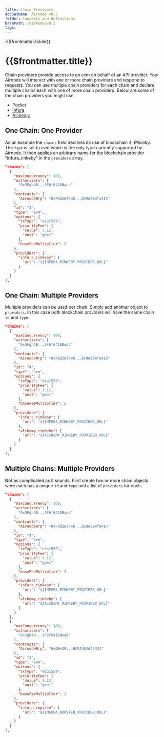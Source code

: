 ```yaml
---
title: Chain Providers
docSetName: Airnode v0.5
folder: Concepts and Definitions
basePath: /airnode/v0.5
tags:
---
```


<TitleSpan>{{$frontmatter.folder}}</TitleSpan>

# {{$frontmatter.title}}

<VersionWarning/>

<TocHeader />
<TOC class="table-of-contents" :include-level="[2,3]" />

Chain providers provide access to an evm on behalf of an API provider. Your
Airnode will interact with one or more chain providers and respond to requests.
You can use multiple chain providers for each chain and declare multiple chains
each with one of more chain providers. Below are some of the chain providers you
might use.

- [Pocket](https://www.pokt.network/)
- [Infura](https://infura.io)
- [Alchemy](https://www.alchemy.com/)

## One Chain: One Provider

As an example the `chains` field declares its use of blockchain 4, _Rinkeby_.
The `type` is set to _evm_ which is the only type currently supported by
Airnode. It then applies an arbitrary name for the blockchain provider
"infura_rinkeby" in the `providers` array.

```json
"chains": [
  {
    "maxConcurrency": 100,
    "authorizers": [
      "0x5Fgh48...3F6f64180acc"
    ],
    "contracts": {
      "AirnodeRrp": "0xF6d267546...BC9A384fa418"
    },
    "id": "4",
    "type": "evm",
    "options": {
      "txType": "eip1559",
      "priorityFee": {
        "value": 3.12,
        "unit": "gwei"
      },
      "baseFeeMultiplier": 2
    },
    "providers": {
      "infura_rinkeby": {
        "url": "${INFURA_RINKEBY_PROVIDER_URL}"
      }
    }
  }
],
```

## One Chain: Multiple Providers

Multiple providers can be used per chain. Simply add another object to
`providers`. In this case both blockchain providers will have the same chain
`id` and `type`.

```json
"chains": [
  {
    "maxConcurrency": 100,
    "authorizers": [
      "0x5Fgh48...3F6f64180acc"
    ],
    "contracts": {
      "AirnodeRrp": "0xF6d267546...BC9A384fa418"
    },
    "id": "4",
    "type": "evm",
    "options": {
      "txType": "eip1559",
      "priorityFee": {
        "value": 3.12,
        "unit": "gwei"
      },
      "baseFeeMultiplier": 2
    },
    "providers": {
      "infura_rinkeby": {
        "url": "${INFURA_RINKEBY_PROVIDER_URL}"
      },
      "alchemy_rinkeby": {
        "url": "${ALCHEMY_RINKEBY_PROVIDER_URL}"
      }
    }
  }
],
```

## Multiple Chains: Multiple Providers

Not as complicated as it sounds. First create two or more chain objects were
each has a unique `id` and `type` and a list of `providers` for each.

```json
"chains": [
  {
    "maxConcurrency": 100,
    "authorizers": [
      "0x5Fgh48...3F6f64180acc"
    ],
    "contracts": {
      "AirnodeRrp": "0xF6d267546...BC9A384fa418"
    },
    "id": "4",
    "type": "evm",
    "options": {
      "txType": "eip1559",
      "priorityFee": {
        "value": 3.12,
        "unit": "gwei"
      },
      "baseFeeMultiplier": 2
    },
    "providers": {
      "infura_rinkeby": {
        "url": "${INFURA_RINKEBY_PROVIDER_URL}"
      },
      "alchemy_rinkeby": {
        "url": "${ALCHEMY_RINKEBY_PROVIDER_URL}"
      }
    }
  },
  {
    "maxConcurrency": 100,
    "authorizers": [
      "0x5gh48...3F6f6418dee9"
    ],
    "contracts": {
      "AirnodeRrp": "0xG9e39...BC9A384df3434"
    },
    "id": "3",
    "type": "evm",
    "options": {
      "txType": "eip1559",
      "priorityFee": {
        "value": 3.12,
        "unit": "gwei"
      },
      "baseFeeMultiplier": 2
    },
    "providers": {
      "infura_ropsten": {
        "url": "${INFURA_ROPSTEN_PROVIDER_URL}"
      }
    }
  }
],
```
